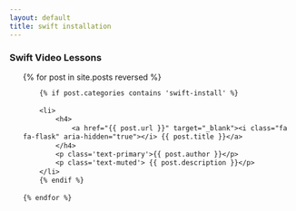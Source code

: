 ```yaml
---
layout: default
title: swift installation
---
```


<style>
ul.mod {
	line-height: 110%;
}
</style>

### Swift Video Lessons
<ul class='mod'>
	{% for post in site.posts reversed %}

		{% if post.categories contains 'swift-install' %}
		
		<li>
			<h4>	
				<a href="{{ post.url }}" target="_blank"><i class="fa fa-flask" aria-hidden="true"></i> {{ post.title }}</a>
			</h4>
			<p class='text-primary'>{{ post.author }}</p>
			<p class='text-muted'> {{ post.description }}</p>
		</li>
		{% endif %}
		
	{% endfor %}

</ul>

